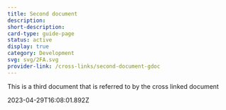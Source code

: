 ```yaml
---
title: Second document
description: 
short-description: 
card-type: guide-page
status: active
display: true
category: Development
svg: svg/2FA.svg
provider-link: /cross-links/second-document-gdoc
---
```

<div class="content-section">
<div class="section-container" markdown="1">

This is a third document that is referred to by the cross linked document
</div>
</div> 2023-04-29T16:08:01.892Z